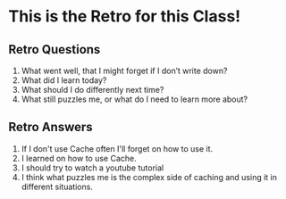# This is the Retro for this Class!

## Retro Questions

1. What went well, that I might forget if I don’t write down?
2. What did I learn today?
3. What should I do differently next time?
4. What still puzzles me, or what do I need to learn more about?

## Retro Answers

1. If I don't use Cache often I'll forget on how to use it.
2. I learned on how to use Cache.
3. I should try to watch a youtube tutorial
4. I think what puzzles me is the complex side of caching and using it in different situations.
